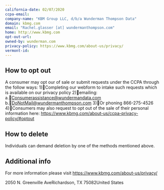 ```yaml
---
california-date: 02/07/2020
ccpa-email: 
company-name: "KBM Group LLC, d/b/a Wunderman Thompson Data"
domain: kbmg.com
email: "Rachel.glasser [at] wundermanthompson.com"
home: http://www.kbmg.com
opt-out-url: 
owned-by: wunderman.com
privacy-policy: https://www.kbmg.com/about-us/privacy/
vermont-id: 
---
```

## How to opt out


A consumer may opt our of sale or submit requests under the CCPA through the follow ways:
1)Completing our webform to intake such requests which is available on our privacy policy
2)emailing:
a.Consumerassistance@wundermandata.com
b.DoNotMail@wundermanthompson.com
3)Or phoning 866-275-4526
4)Consumers may also request to opt out of the sale of their personal information here: https://www.kbmg.com/about-us/ccpa-privacy-policy/#optout

## How to delete


Individuals can demand deletion by one of the methods mentioned above.

## Additional info


For more information please visit https://www.kbmg.com/about-us/privacy/

2050 N. Greenville AveRichardson, TX 75082United States













